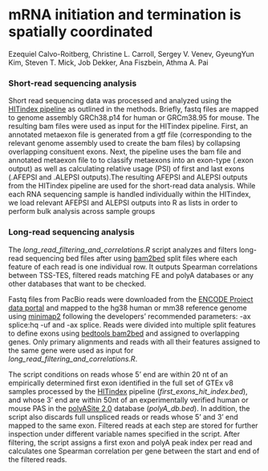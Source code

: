 
# mRNA initiation and termination is spatially coordinated
Ezequiel Calvo-Roitberg, Christine L. Carroll, Sergey V. Venev, GyeungYun Kim, Steven T. Mick, Job Dekker, Ana Fiszbein, Athma A. Pai

### Short-read sequencing analysis

Short read sequencing data was processed and analyzed using the [HITindex pipeline](https://github.com/thepailab/HITindex) as outlined in the methods. Briefly, fastq files are mapped to genome assembly GRCh38.p14 for human or GRCm38.95 for mouse. The resulting bam files were used as input for the HITindex pipeline. First, an annotated metaexon file is generated from a gtf file (corresponding to the relevant genome assembly used to create the bam files) by collapsing overlapping consituent exons. Next, the pipeline uses the bam file and annotated metaexon file to to classify metaexons into an exon-type (.exon output) as well as calculating relative usage (PSI) of first and last exons (.AFEPSI and .ALEPSI outputs).The resulting AFEPSI and ALEPSI outputs from the HITindex pipeline are used for the short-read data analysis. While each RNA sequencing sample is handled individually within the HITindex, we load relevant AFEPSI and ALEPSI outputs into R as lists in order to perform bulk analysis across sample groups

### Long-read sequencing analysis
The _long_read_filtering_and_correlations.R_ script analyzes and filters long-read sequencing bed files after using [bam2bed](https://bedtools.readthedocs.io/en/latest/content/tools/bamtobed.html) split files where each feature of each read is one individual row. It outputs Spearman correlations between TSS-TES, filtered reads matching FE and polyA databases or any other databases that want to be checked.

Fastq files from PacBio reads were downloaded from the [ENCODE Project data portal](https://www.encodeproject.org/) and mapped to the hg38 human or mm38 reference genome using [minimap2](https://github.com/lh3/minimap2) following the developers’ recommended parameters: -ax splice:hq -uf and -ax splice. Reads were divided into multiple split features to define exons using [bedtools bam2bed](https://bedtools.readthedocs.io/en/latest/content/tools/bamtobed.html) and assigned to overlapping genes. Only primary alignments and reads with all their features assigned to the same gene were used as input for _long_read_filtering_and_correlations.R_.

The script conditions on reads whose 5’ end are within 20 nt of an empirically determined first exon identified in the full set of GTEx v8 samples processed by the [HITindex](https://github.com/thepailab/HITindex) pipeline (_first_exons_hit_index.bed_), and whose 3’ end are within 50nt of an experimentally verified human or mouse PAS in the [polyASite 2.0]([url](https://www.polyasite.unibas.ch/)) database (_polyA_db.bed_). In addition, the script also discards full unspliced reads or reads whose 5’ and 3’ end mapped to the same exon. Filtered reads at each step are stored for further inspection under different variable names specified in the script. After filtering, the script assigns a first exon and polyA peak index per read and calculates one Spearman correlation per gene between the start and end of the filtered reads.
